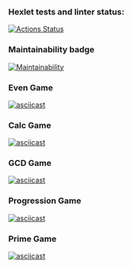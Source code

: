 ### Hexlet tests and linter status:

[![Actions Status](https://github.com/VasilievPavelP/frontend-project-44/workflows/hexlet-check/badge.svg)](https://github.com/VasilievPavelP/frontend-project-44/actions)

### Maintainability badge

[![Maintainability](https://api.codeclimate.com/v1/badges/117a3402a39b3a22f60a/maintainability)](https://codeclimate.com/github/VasilievPavelP/frontend-project-44/maintainability)

### Even Game

[![asciicast](https://asciinema.org/a/556586.svg)](https://asciinema.org/a/556586)

### Calc Game

[![asciicast](https://asciinema.org/a/556585.svg)](https://asciinema.org/a/556585)

### GCD Game

[![asciicast](https://asciinema.org/a/556860.svg)](https://asciinema.org/a/556860)

### Progression Game

[![asciicast](https://asciinema.org/a/556868.svg)](https://asciinema.org/a/556868)

### Prime Game

[![asciicast](https://asciinema.org/a/556875.svg)](https://asciinema.org/a/556875)
